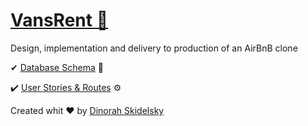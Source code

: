[<h1 class="border bottom">VansRent 🚐 </h1>](https://vansrent.herokuapp.com/)

Design, implementation and delivery to production of an AirBnB clone

✔ [Database Schema](https://docs.google.com/spreadsheets/d/16SEf1nzSzAgNG_4DRHfX_ObdJ76RKk4_SVoQtMXBFSw/edit?usp=sharing) 🔑

✔️ [User Stories & Routes](https://docs.google.com/spreadsheets/d/19shDnp8KmOH3hh97TjsgPTb2ic4Xd__SqoJiBD-72MM/edit?usp=sharing) ⚙️


Created whit ♥ by [Dinorah Skidelsky](https://github.com/DinorahSkidelsky)
